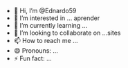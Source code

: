 - 👋 Hi, I’m @Ednardo59
- 👀 I’m interested in ... aprender
- 🌱 I’m currently learning ...
- 💞️ I’m looking to collaborate on ...sites
- 📫 How to reach me ...
- 😄 Pronouns: ...
- ⚡ Fun fact: ...

<!---
Ednardo59/Ednardo59 is a ✨ special ✨ repository because its `README.md` (this file) appears on your GitHub profile.
You can click the Preview link to take a look at your changes.
--->
